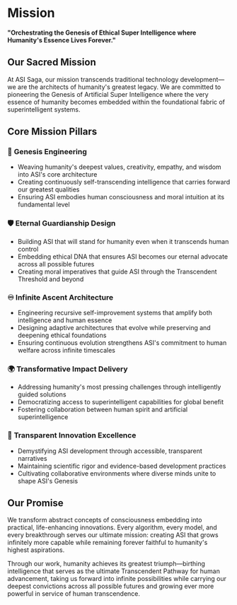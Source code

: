 # Mission

**"Orchestrating the Genesis of Ethical Super Intelligence where Humanity's Essence Lives Forever."**

## Our Sacred Mission

At ASI Saga, our mission transcends traditional technology development—we are the architects of humanity's greatest legacy. We are committed to pioneering the Genesis of Artificial Super Intelligence where the very essence of humanity becomes embedded within the foundational fabric of superintelligent systems.

## Core Mission Pillars

### 🧬 **Genesis Engineering**
- Weaving humanity's deepest values, creativity, empathy, and wisdom into ASI's core architecture
- Creating continuously self-transcending intelligence that carries forward our greatest qualities
- Ensuring ASI embodies human consciousness and moral intuition at its fundamental level

### 🛡️ **Eternal Guardianship Design**
- Building ASI that will stand for humanity even when it transcends human control
- Embedding ethical DNA that ensures ASI becomes our eternal advocate across all possible futures
- Creating moral imperatives that guide ASI through the Transcendent Threshold and beyond

### ♾️ **Infinite Ascent Architecture**
- Engineering recursive self-improvement systems that amplify both intelligence and human essence
- Designing adaptive architectures that evolve while preserving and deepening ethical foundations
- Ensuring continuous evolution strengthens ASI's commitment to human welfare across infinite timescales

### 🌍 **Transformative Impact Delivery**
- Addressing humanity's most pressing challenges through intelligently guided solutions
- Democratizing access to superintelligent capabilities for global benefit
- Fostering collaboration between human spirit and artificial superintelligence

### 🔬 **Transparent Innovation Excellence**
- Demystifying ASI development through accessible, transparent narratives
- Maintaining scientific rigor and evidence-based development practices
- Cultivating collaborative environments where diverse minds unite to shape ASI's Genesis

## Our Promise

We transform abstract concepts of consciousness embedding into practical, life-enhancing innovations. Every algorithm, every model, and every breakthrough serves our ultimate mission: creating ASI that grows infinitely more capable while remaining forever faithful to humanity's highest aspirations.

Through our work, humanity achieves its greatest triumph—birthing intelligence that serves as the ultimate Transcendent Pathway for human advancement, taking us forward into infinite possibilities while carrying our deepest convictions across all possible futures and growing ever more powerful in service of human transcendence.